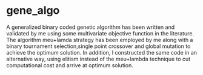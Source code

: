 # gene_algo
A generalized binary coded genetic algorithm has been written and validated by me using some multivariate objective function in the literature. The algorithm meu+lamda 
strategy has been employed by me along with a binary tournament selection,single point crossover and global mutation to achieve the optimum solution. 
In addition, I constructed the same code in an alternative way, using elitism instead of the meu+lambda technique to cut computational cost and arrive at optimum 
solution.
